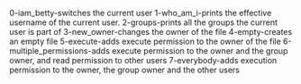 0-iam_betty-switches the current user
1-who_am_i-prints the effective username of the current user.
2-groups-prints all the groups the current user is part of
3-new_owner-changes the owner of the file
4-empty-creates an empty file
5-execute-adds execute permission to the owner of the file
6-multiple_permissions-adds execute permission to the owner and the group owner, and read permission to other users
7-everybody-adds execution permission to the owner, the group owner and the other users
